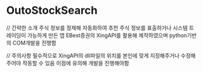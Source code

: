 # OutoStockSearch

// 간략한 소개
주식 정보를 정제해 자동화하여 추천 주식 정보를 표출하거나 시스템 트레이딩이 가능하게 만든 앱
EBest증권의 XingAPI를 활용해 제작하였으며 python기반의 COM개발을 진행함

// 주의사항
필수적으로 XingAPI의 dll파일의 위치를 본인에 맞게 지정해주거나 수정해주어야 작동할 수 있음 이점에 유의해 개발을 진행해야함
